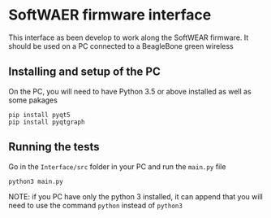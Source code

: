 # SoftWAER firmware interface
 
This interface as been develop to work along the SoftWEAR firmware. It should be used on a PC connected to a BeagleBone green wireless

## Installing and setup of the PC

On the PC, you will need to have Python 3.5 or above installed as well as some pakages

```
pip install pyqt5
pip install pyqtgraph
```


## Running the tests

Go in the `Interface/src` folder in your PC and run the `main.py` file

```
python3 main.py
```

NOTE: if you PC have only the python 3 installed, it can append that you will need to use the command `python` instead of `python3`

